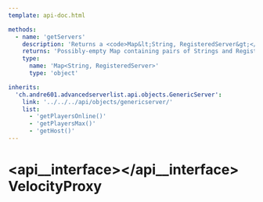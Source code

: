 ```yaml
---
template: api-doc.html

methods:
  - name: 'getServers'
    description: 'Returns a <code>Map&lt;String, RegisteredServer&gt;</code> where the key is the name of the server and the value the RegisteredServer of the proxy.'
    returns: 'Possibly-empty Map containing pairs of Strings and RegisteredServers.'
    type:
      name: 'Map<String, RegisteredServer>'
      type: 'object'

inherits:
  'ch.andre601.advancedserverlist.api.objects.GenericServer':
    link: '../../../api/objects/genericserver/'
    list:
      - 'getPlayersOnline()'
      - 'getPlayersMax()'
      - 'getHost()'
---
```


# <api__interface></api__interface> VelocityProxy